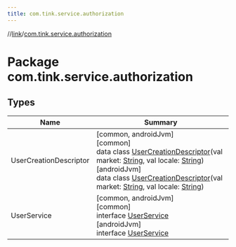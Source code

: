```yaml
---
title: com.tink.service.authorization
---
```

//[link](../../index.html)/[com.tink.service.authorization](index.html)



# Package com.tink.service.authorization



## Types


| Name | Summary |
|---|---|
| UserCreationDescriptor | [common, androidJvm]<br>[common]<br>data class [UserCreationDescriptor]([common]-user-creation-descriptor/index.html)(val market: [String](https://kotlinlang.org/api/latest/jvm/stdlib/kotlin/-string/index.html), val locale: [String](https://kotlinlang.org/api/latest/jvm/stdlib/kotlin/-string/index.html))<br>[androidJvm]<br>data class [UserCreationDescriptor]([android-jvm]-user-creation-descriptor/index.html)(val market: [String](https://kotlinlang.org/api/latest/jvm/stdlib/kotlin/-string/index.html), val locale: [String](https://kotlinlang.org/api/latest/jvm/stdlib/kotlin/-string/index.html)) |
| UserService | [common, androidJvm]<br>[common]<br>interface [UserService]([common]-user-service/index.html)<br>[androidJvm]<br>interface [UserService]([android-jvm]-user-service/index.html) |

